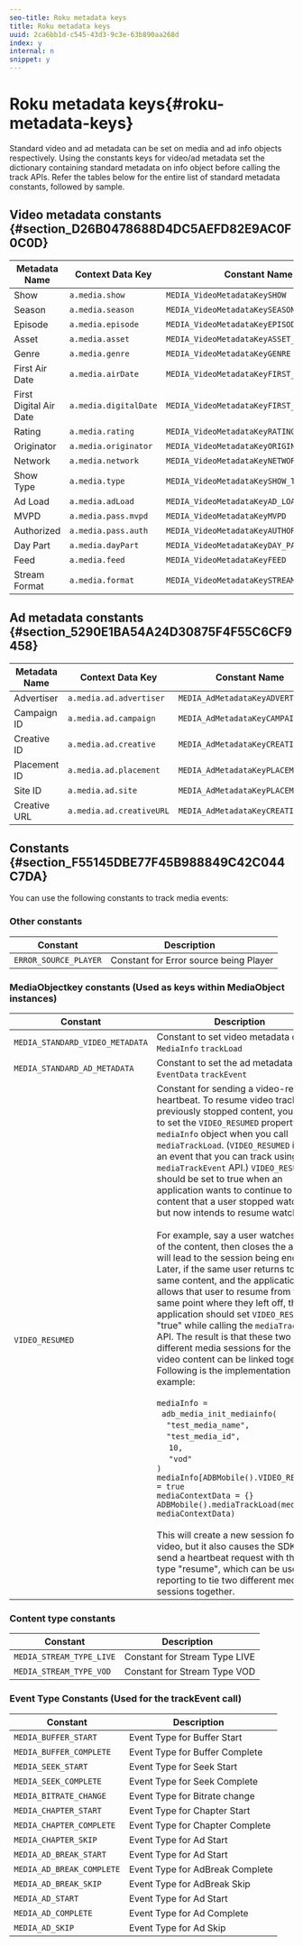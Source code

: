 ```yaml
---
seo-title: Roku metadata keys
title: Roku metadata keys
uuid: 2ca6bb1d-c545-43d3-9c3e-63b890aa268d
index: y
internal: n
snippet: y
---
```


# Roku metadata keys{#roku-metadata-keys}

Standard video and ad metadata can be set on media and ad info objects respectively. Using the constants keys for video/ad metadata set the dictionary containing standard metadata on info object before calling the track APIs. Refer the tables below for the entire list of standard metadata constants, followed by sample.

## Video metadata constants {#section_D26B0478688D4DC5AEFD82E9AC0F0C0D}

| Metadata Name | Context Data Key | Constant Name |
| --- | --- | --- |
| Show | `a.media.show` | `MEDIA_VideoMetadataKeySHOW` |
| Season | `a.media.season` | `MEDIA_VideoMetadataKeySEASON` |
| Episode | `a.media.episode` | `MEDIA_VideoMetadataKeyEPISODE` |
| Asset | `a.media.asset` | `MEDIA_VideoMetadataKeyASSET_ID` |
| Genre | `a.media.genre` | `MEDIA_VideoMetadataKeyGENRE` |
| First Air Date | `a.media.airDate` | `MEDIA_VideoMetadataKeyFIRST_AIR_DATE` |
| First Digital Air Date | `a.media.digitalDate` | `MEDIA_VideoMetadataKeyFIRST_DIGITAL_DATE` |
| Rating | `a.media.rating` | `MEDIA_VideoMetadataKeyRATING` |
| Originator | `a.media.originator` | `MEDIA_VideoMetadataKeyORIGINATOR` |
| Network | `a.media.network` | `MEDIA_VideoMetadataKeyNETWORK` |
| Show Type | `a.media.type` | `MEDIA_VideoMetadataKeySHOW_TYPE` |
| Ad Load | `a.media.adLoad` | `MEDIA_VideoMetadataKeyAD_LOAD` |
| MVPD | `a.media.pass.mvpd` | `MEDIA_VideoMetadataKeyMVPD` |
| Authorized | `a.media.pass.auth` | `MEDIA_VideoMetadataKeyAUTHORIZED` |
| Day Part | `a.media.dayPart` | `MEDIA_VideoMetadataKeyDAY_PART` |
| Feed | `a.media.feed` | `MEDIA_VideoMetadataKeyFEED` |
| Stream Format | `a.media.format` | `MEDIA_VideoMetadataKeySTREAM_FORMAT` | 

## Ad metadata constants {#section_5290E1BA54A24D30875F4F55C6CF9458}

| Metadata Name | Context Data Key | Constant Name |
| --- | --- | --- |
| Advertiser | `a.media.ad.advertiser` | `MEDIA_AdMetadataKeyADVERTISER` |
| Campaign ID | `a.media.ad.campaign` | `MEDIA_AdMetadataKeyCAMPAIGN_ID` |
| Creative ID | `a.media.ad.creative` | `MEDIA_AdMetadataKeyCREATIVE_ID` |
| Placement ID | `a.media.ad.placement` | `MEDIA_AdMetadataKeyPLACEMENT_ID` |
| Site ID | `a.media.ad.site` | `MEDIA_AdMetadataKeyPLACEMENT_ID` |
| Creative URL | `a.media.ad.creativeURL` | `MEDIA_AdMetadataKeyCREATIVE_URL` | 

## Constants {#section_F55145DBE77F45B988849C42C044C7DA}

You can use the following constants to track media events:

### Other constants

|  Constant  | Description&nbsp;&nbsp;  |
|---|---|
| `ERROR_SOURCE_PLAYER`  | Constant for Error source being Player  |

### MediaObjectkey constants (Used as keys within MediaObject instances)

| Constant | Description&nbsp;&nbsp; |
| --- | --- |
| `MEDIA_STANDARD_VIDEO_METADATA` |Constant to set video metadata on the `MediaInfo` `trackLoad` |
| `MEDIA_STANDARD_AD_METADATA` |Constant to set the ad metadata on the `EventData` `trackEvent` |
| `VIDEO_RESUMED` | Constant for sending a video-resumed heartbeat. To resume video tracking of previously stopped content, you need to set the `VIDEO_RESUMED` property on the `mediaInfo` object when you call `mediaTrackLoad`. (`VIDEO_RESUMED` is not an event that you can track using the `mediaTrackEvent` API.) `VIDEO_RESUMED` should be set to true when an application wants to continue to track content that a user stopped watching but now intends to resume watching. <br/><br/>For example, say a user watches 30% of the content, then closes the app. This will lead to the session being ended. Later, if the same user returns to the same content, and the application allows that user to resume from the same point where they left off, then the application should set `VIDEO_RESUMED` to "true" while calling the `mediaTrackLoad` API. The result is that these two different media sessions for the same video content can be linked together. Following is the implementation example: <br/><br/> `mediaInfo =` <br/> &nbsp;&nbsp;`adb_media_init_mediainfo(` <br/> &nbsp;&nbsp;&nbsp;&nbsp;`"test_media_name",` <br/> &nbsp;&nbsp;&nbsp; `"test_media_id",`<br/> &nbsp;&nbsp;&nbsp;&nbsp; `10,` <br/>&nbsp;&nbsp;&nbsp;&nbsp; `"vod"` <br/> `)` <br/> `mediaInfo[ADBMobile().VIDEO_RESUMED] = true` <br/> `mediaContextData = {}` <br/>  `ADBMobile().mediaTrackLoad(mediaInfo, mediaContextData)` <br/><br/>This will create a new session for the video, but it also causes the SDK to send a heartbeat request with the event type "resume", which can be used in reporting to tie two different media sessions together.  | 

### Content type constants

|  Constant  | Description&nbsp;&nbsp;  |
|---|---|
|  `MEDIA_STREAM_TYPE_LIVE`  | Constant for Stream Type LIVE  |
|  `MEDIA_STREAM_TYPE_VOD`  | Constant for Stream Type VOD  |

### Event Type Constants (Used for the trackEvent call)

|  Constant  | Description&nbsp;&nbsp;  |
|---|---|
|  `MEDIA_BUFFER_START`  | Event Type for Buffer Start  |
|  `MEDIA_BUFFER_COMPLETE`  | Event Type for Buffer Complete  |
|  `MEDIA_SEEK_START`  | Event Type for Seek Start  |
|  `MEDIA_SEEK_COMPLETE`  | Event Type for Seek Complete  |
|  `MEDIA_BITRATE_CHANGE`  | Event Type for Bitrate change  |
|  `MEDIA_CHAPTER_START`  | Event Type for Chapter Start  |
|  `MEDIA_CHAPTER_COMPLETE`  | Event Type for Chapter Complete  |
|  `MEDIA_CHAPTER_SKIP`  | Event Type for Ad Start  |
|  `MEDIA_AD_BREAK_START`  | Event Type for Ad Start  |
|  `MEDIA_AD_BREAK_COMPLETE`  | Event Type for AdBreak Complete  |
|  `MEDIA_AD_BREAK_SKIP`  | Event Type for AdBreak Skip  |
|  `MEDIA_AD_START`  | Event Type for Ad Start  |
|  `MEDIA_AD_COMPLETE`  | Event Type for Ad Complete  |
|  `MEDIA_AD_SKIP`  | Event Type for Ad Skip  |

